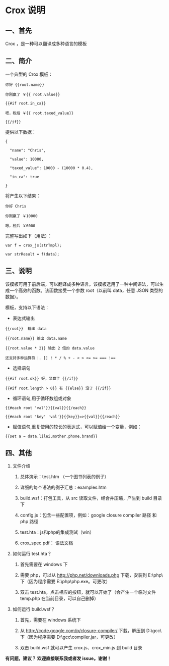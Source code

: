 Crox 说明
=======

一、首先
----

Crox ，是一种可以翻译成多种语言的模板



二、简介
----

一个典型的 Crox 模板：

```
你好 {{root.name}}

你刚赢了 ￥{{ root.value}}

{{#if root.in_ca}}

嗯，税后 ￥{{ root.taxed_value}}

{{/if}}
```


提供以下数据：

```
{

  "name": "Chris",

  "value": 10000,

  "taxed_value": 10000 - (10000 * 0.4),

  "in_ca": true

}
```


将产生以下结果：

```
你好 Chris

你刚赢了 ￥10000

嗯，税后 ￥6000
```


完整写出如下（用法）：

```
var f = crox_js(strTmpl);

var strResult = f(data);
```


三、说明
----

该模板可用于前后端，可以翻译成多种语言。该模板选用了一种中间语法，可以生成一个高效的函数。该函数接受一个参数 root（以前叫 data，任意 JSON 类型的数据）。

模板，支持以下语法：

 - 表达式输出

```
{{root}}  输出 data

{{root.name}} 输出 data.name

{{root.value * 2}} 输出 2 倍的 data.value

还支持多种运算符：. [] ! * / % + - < > <= >= === !==
```


 - 选择语句

```
{{#if root.ok}} 好，又赢了 {{/if}}

{{#if root.length > 0}} 有 {{else}} 没了 {{/if}}

```

 - 循环语句,用于循环数组或对象

```
{{#each root 'val'}}{{val}}{{/each}}

{{#each root 'key' 'val'}}{{key}}=>{{val}}{{/each}}
```


 - 赋值语句,重复使用的较长的表达式，可以赋值给一个变量，例如：

```
{{set a = data.lilei.mother.phone.brand}}
```




四、其他
----

1. 文件介绍

    1.  总体演示：test.htm （一个图书列表的例子）

    2. 详细的每个语法的例子汇总：examples.htm

    3. build.wsf：打包工具，从 src 读取文件，经合并压缩，产生到 build 目录下

    4. config.js：包含一些配置项，例如：google closure compiler 路径 和 php 路径

    5. test.hta：js和php的集成测试（win）

    6. crox_spec.pdf： 语法文档

2. 如何运行 test.hta？

    1. 首先需要在 windows 下

    2. 需要 php，可以从 http://php.net/downloads.php 下载，安装到 E:\php\ 下（因为程序需要 E:\php\php.exe。可更改）

    3. 双击 test.hta，点击相应的按钮，就可以开始了（会产生一个临时文件 temp.php 在当前目录，可以自己删掉）



3. 如何运行 build.wsf？

    1. 首先，需要在 windows 系统下

    2. 从 http://code.google.com/p/closure-compiler/ 下载，解压到 D:\gcc\ 下（因为程序需要 D:\gcc\compiler.jar，可更改）

    3. 双击 build.wsf 就可以产生 crox.js、crox_min.js 到 build 目录





**有问题，建议？ 欢迎直接联系我或者发 issue。谢谢！**
